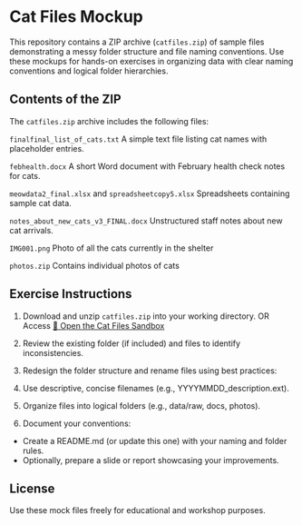 # Cat Files Mockup

This repository contains a ZIP archive (```catfiles.zip```) of sample files demonstrating a messy folder structure and file naming conventions. Use these mockups for hands-on exercises in organizing data with clear naming conventions and logical folder hierarchies.

## Contents of the ZIP

The ```catfiles.zip``` archive includes the following files:

```finalfinal_list_of_cats.txt```
A simple text file listing cat names with placeholder entries.

```febhealth.docx``` 
A short Word document with February health check notes for cats.

```meowdata2_final.xlsx``` and ```spreadsheetcopy5.xlsx```
Spreadsheets containing sample cat data.

```notes_about_new_cats_v3_FINAL.docx```
Unstructured staff notes about new cat arrivals.

```IMG001.png```
Photo of all the cats currently in the shelter

```photos.zip```
Contains individual photos of cats

## Exercise Instructions

1) Download and unzip ```catfiles.zip``` into your working directory. OR Access [🔗 Open the Cat Files Sandbox](https://p3d2.github.io/catFiles/)

2) Review the existing folder (if included) and files to identify inconsistencies.

3) Redesign the folder structure and rename files using best practices:

4) Use descriptive, concise filenames (e.g., YYYYMMDD_description.ext).

5) Organize files into logical folders (e.g., data/raw, docs, photos).

6) Document your conventions:
  - Create a README.md (or update this one) with your naming and folder rules.
  - Optionally, prepare a slide or report showcasing your improvements.

## License

Use these mock files freely for educational and workshop purposes.

